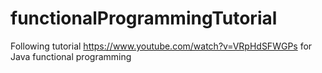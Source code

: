# functionalProgrammingTutorial
Following tutorial https://www.youtube.com/watch?v=VRpHdSFWGPs for Java functional programming
